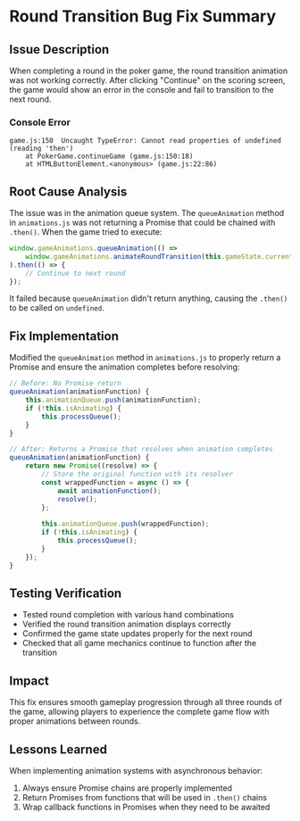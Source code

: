 # Round Transition Bug Fix Summary

## Issue Description
When completing a round in the poker game, the round transition animation was not working correctly. After clicking "Continue" on the scoring screen, the game would show an error in the console and fail to transition to the next round.

### Console Error
```
game.js:150  Uncaught TypeError: Cannot read properties of undefined (reading 'then')
    at PokerGame.continueGame (game.js:150:18)
    at HTMLButtonElement.<anonymous> (game.js:22:86)
```

## Root Cause Analysis
The issue was in the animation queue system. The `queueAnimation` method in `animations.js` was not returning a Promise that could be chained with `.then()`. When the game tried to execute:

```javascript
window.gameAnimations.queueAnimation(() => 
    window.gameAnimations.animateRoundTransition(this.gameState.current_round)
).then(() => {
    // Continue to next round
});
```

It failed because `queueAnimation` didn't return anything, causing the `.then()` to be called on `undefined`.

## Fix Implementation
Modified the `queueAnimation` method in `animations.js` to properly return a Promise and ensure the animation completes before resolving:

```javascript
// Before: No Promise return
queueAnimation(animationFunction) {
    this.animationQueue.push(animationFunction);
    if (!this.isAnimating) {
        this.processQueue();
    }
}

// After: Returns a Promise that resolves when animation completes
queueAnimation(animationFunction) {
    return new Promise((resolve) => {
        // Store the original function with its resolver
        const wrappedFunction = async () => {
            await animationFunction();
            resolve();
        };
        
        this.animationQueue.push(wrappedFunction);
        if (!this.isAnimating) {
            this.processQueue();
        }
    });
}
```

## Testing Verification
- Tested round completion with various hand combinations
- Verified the round transition animation displays correctly
- Confirmed the game state updates properly for the next round
- Checked that all game mechanics continue to function after the transition

## Impact
This fix ensures smooth gameplay progression through all three rounds of the game, allowing players to experience the complete game flow with proper animations between rounds.

## Lessons Learned
When implementing animation systems with asynchronous behavior:
1. Always ensure Promise chains are properly implemented
2. Return Promises from functions that will be used in `.then()` chains
3. Wrap callback functions in Promises when they need to be awaited

